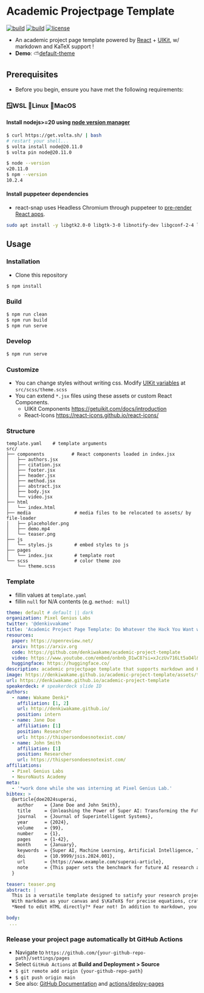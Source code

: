 # Academic Projectpage Template
[![build](https://github.com/denkiwakame/academic-project-template/actions/workflows/build.yaml/badge.svg)](https://github.com/denkiwakame/academic-project-template/actions/workflows/build.yaml) [![build](https://github.com/denkiwakame/academic-project-template/actions/workflows/lint.yaml/badge.svg)](https://github.com/denkiwakame/academic-project-template/actions/workflows/lint.yaml)
[![license](https://img.shields.io/badge/LICENSE-CC--BY--SA4.0-important.svg)](https://creativecommons.org/licenses/by-sa/4.0/)
- An academic project page template powered by [React](https://ja.reactjs.org/) + [UIKit](https://getuikit.com/), w/ markdown and KaTeX support !
- **Demo**: ⛅[default-theme](https://denkiwakame.github.io/academic-project-template)

## Prerequisites
- Before you begin, ensure you have met the following requirements:
### 🪟WSL 🐧Linux 🍎MacOS
#### Install nodejs>=20 using [node version manager](https://volta.sh/)
```bash
$ curl https://get.volta.sh/ | bash
# restart your shell...
$ volta install node@20.11.0
$ volta pin node@20.11.0

$ node --version
v20.11.0
$ npm --version
10.2.4
```
#### Install puppeteer dependencies
- react-snap uses Headless Chromium through puppeteer to [pre-render React apps](https://blog.logrocket.com/pre-rendering-react-app-react-snap/).

```bash
sudo apt install -y libgtk2.0-0 libgtk-3-0 libnotify-dev libgconf-2-4 libnss3 libxss1 libasound2 libxtst6 xauth xvfb libgbm-dev fonts-ipafont
```

## Usage
### Installation
- Clone this repository

```sh
$ npm install
```
### Build
```sh
$ npm run clean
$ npm run build
$ npm run serve
```

### Develop
```sh
$ npm run serve
```

### Customize
- You can change styles without writing css. Modify [UIKit variables](https://github.com/uikit/uikit/blob/bc6dd1851652e5b77387a1efefc16cea6e3d165b/src/scss/variables.scss) at `src/scss/theme.scss`
- You can extend `*.jsx` files using these assets or custom React Components.
  - UIKit Components https://getuikit.com/docs/introduction
  - React-Icons https://react-icons.github.io/react-icons/

### Structure
```
template.yaml    # template arguments
src/
├── components          # React components loaded in index.jsx
│   ├── authors.jsx
│   ├── citation.jsx
│   ├── footer.jsx
│   ├── header.jsx
│   ├── method.jsx
│   ├── abstract.jsx
│   ├── body.jsx
│   └── video.jsx
├── html
│   └── index.html
├── media                # media files to be relocated to assets/ by file-loader
│   ├── placeholder.png
│   ├── demo.mp4
│   └── teaser.png
├── js
│   └── styles.js        # embed styles to js
├── pages
│   └── index.jsx        # template root
└── scss                 # color theme zoo
    └── theme.scss
```

### Template
- fillin values at `template.yaml`
- fillin `null` for N/A contents (e.g. `method: null`)

```yaml
theme: default # default || dark
organization: Pixel Genius Labs
twitter: '@denkivvakame'
title: 'Academic Project Page Template: Do Whatever the Hack You Want with This Template'
resources:
  paper: https://openreview.net/
  arxiv: https://arxiv.org
  code: https://github.com/denkiwakame/academic-project-template
  video: https://www.youtube.com/embed/onbnb_D1wC8?si=xJczUv716Lt5aO4l&amp;start=1150
  huggingface: https://huggingface.co/
description: academic projectpage template that supports markdown and KaTeX
image: https://denkiwakame.github.io/academic-project-template/assets/teaser.png
url: https://denkiwakame.github.io/academic-project-template
speakerdeck: # speakerdeck slide ID
authors:
  - name: Wakame Denki*
    affiliation: [1, 2]
    url: http://denkiwakame.github.io/
    position: intern
  - name: Jane Doe
    affiliation: [1]
    position: Researcher
    url: https://thispersondoesnotexist.com/
  - name: John Smith
    affiliation: [1]
    position: Researcher
    url: https://thispersondoesnotexist.com/
affiliations:
  - Pixel Genius Labs
  - NeuroNauts Academy
meta:
  - '*work done while she was interning at Pixel Genius Lab.'
bibtex: >
  @article{doe2024superai,
    author    = {Jane Doe and John Smith},
    title     = {Unleashing the Power of Super AI: Transforming the Future of Technology},
    journal   = {Journal of Superintelligent Systems},
    year      = {2024},
    volume    = {99},
    number    = {1},
    pages     = {1-42},
    month     = {January},
    keywords  = {Super AI, Machine Learning, Artificial Intelligence, Technological Innovation},
    doi       = {10.9999/jsis.2024.001},
    url       = {https://www.example.com/superai-article},
    note      = {This paper sets the benchmark for future AI research and applications.}
  }

teaser: teaser.png
abstract: |
  This is a versatile template designed to satisfy your research project page needs, all while harnessing the power of **UIKit** and **React**. Built on the foundations of simplicity and flexibility, this template allows you to focus on expressing your ideas without the hassle of directly handling CSS—thanks to customizable SASS variables.
  With markdown as your canvas and $\KaTeX$ for precise equations, crafting clear and engaging project page becomes effortless. Whether you're unraveling complex theories or presenting your findings, this template aims to support your scholarly endeavors with grace and ease.
  *Need to edit HTML directly?* Fear not! In addition to markdown, you can also directly write HTML with ease. Feel empowered to craft your content exactly as you envision it, whether through markdown's simplicity or the precision of HTML.

body:
 ...
```

### Release your project page automatically bt GitHub Actions
- Navigate to `https://github.com/{your-github-repo-path}/settings/pages`
- Select `GitHub Actions` at **Build and Deployment > Source**
- `$ git remote add origin {your-github-repo-path}`
- `$ git push origin main`
- See also: [GitHub Documentation](https://docs.github.com/pages/getting-started-with-github-pages/configuring-a-publishing-source-for-your-github-pages-site) and [actions/deploy-pages](https://github.com/actions/deploy-pages)
